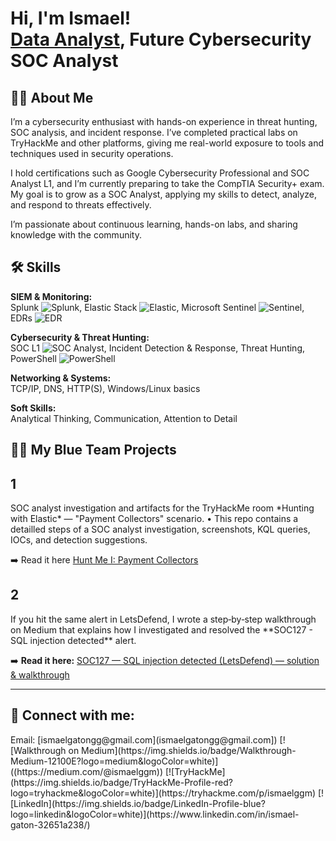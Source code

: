 <h1>Hi, I'm Ismael! <br/><a href="(https://github.com/ismaelggm1/ismaelggm)">Data Analyst</a>,   Future Cybersecurity SOC Analyst</h1>

## 👨‍💻 About Me
I’m a cybersecurity enthusiast with hands-on experience in threat hunting, SOC analysis, and incident response. I’ve completed practical labs on TryHackMe and other platforms, giving me real-world exposure to tools and techniques used in security operations.

I hold certifications such as Google Cybersecurity Professional and SOC Analyst L1, and I’m currently preparing to take the CompTIA Security+ exam. My goal is to grow as a SOC Analyst, applying my skills to detect, analyze, and respond to threats effectively.

I’m passionate about continuous learning, hands-on labs, and sharing knowledge with the community.
## 🛠️ Skills

**SIEM & Monitoring:**  
Splunk ![Splunk](https://img.shields.io/badge/Splunk-Expert-blue), Elastic Stack ![Elastic](https://img.shields.io/badge/Elastic-Intermediate-orange), Microsoft Sentinel ![Sentinel](https://img.shields.io/badge/Sentinel-Intermediate-red), EDRs ![EDR](https://img.shields.io/badge/EDR-Familiar-green)

**Cybersecurity & Threat Hunting:**  
SOC L1 ![SOC Analyst](https://img.shields.io/badge/SOC-L1-blueviolet), Incident Detection & Response, Threat Hunting, PowerShell ![PowerShell](https://img.shields.io/badge/PowerShell-Familiar-blue)

**Networking & Systems:**  
TCP/IP, DNS, HTTP(S), Windows/Linux basics

**Soft Skills:**  
Analytical Thinking, Communication, Attention to Detail


<h2>👨‍💻 My Blue Team Projects </h2>

<h2>1</h2>
SOC analyst investigation and artifacts for the TryHackMe room *Hunting with Elastic* — "Payment Collectors" scenario.
• This repo contains a detailled steps of a SOC analyst investigation, screenshots, KQL queries, IOCs, and detection suggestions.

➡️ Read it here [Hunt Me I: Payment Collectors](https://medium.com/@ismaelggm/hunt-me-i-payment-collectors-walkthrough-2e2a06650ce6) 


<h2>2</h2>
If you hit the same alert in LetsDefend, I wrote a step‑by‑step walkthrough on Medium that explains how I investigated and resolved the **SOC127 - SQL injection detected** alert.

➡️ **Read it here:** [SOC127 — SQL injection detected (LetsDefend) — solution & walkthrough](https://medium.com/@ismaelggm/soc127-sql-injection-detected-letsdefend-solution-d37f7eed52e9)


  ---


<h2> 🤳 Connect with me:</h2>
Email: [ismaelgatongg@gmail.com](ismaelgatongg@gmail.com])
[![Walkthrough on Medium](https://img.shields.io/badge/Walkthrough-Medium-12100E?logo=medium&logoColor=white)]((https://medium.com/@ismaelggm))
[![TryHackMe](https://img.shields.io/badge/TryHackMe-Profile-red?logo=tryhackme&logoColor=white)](https://tryhackme.com/p/ismaelggm)
[![LinkedIn](https://img.shields.io/badge/LinkedIn-Profile-blue?logo=linkedin&logoColor=white)](https://www.linkedin.com/in/ismael-gaton-32651a238/)

<!--
**joshmadakor1/joshmadakor1** is a ✨ _special_ ✨ repository because its `README.md` (this file) appears on your GitHub profile.

Here are some ideas to get you started:

- 🔭 I’m currently working on ...
- 🌱 I’m currently learning ...
- 👯 I’m looking to collaborate on ...
- 🤔 I’m looking for help with ...
- 💬 Ask me about ...
- 📫 How to reach me: ...
- 😄 Pronouns: ...
- ⚡ Fun fact: ...
-->
